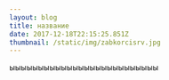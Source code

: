 ```yaml
---
layout: blog
title: название
date: 2017-12-18T22:15:25.851Z
thumbnail: /static/img/zabkorcisrv.jpg
---
```

ыыыыыыыыыыыыыыыыыыыыыыыыыы
